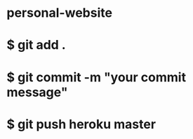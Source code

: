 # personal-website
# $ git add . 
# $ git commit -m "your commit message" 
# $ git push heroku master